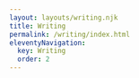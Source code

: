 ```yaml
---
layout: layouts/writing.njk
title: Writing
permalink: /writing/index.html
eleventyNavigation:
  key: Writing
  order: 2
---
```





